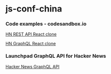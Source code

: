 # js-conf-china

### Code examples - codesandbox.io

[HN REST API React clone](https://codesandbox.io/s/mQOG4L3R9)

[HN GraphQL React clone](https://codesandbox.io/s/82z6gEyvl)

### Launchpad GraphQL API for Hacker News

[Hacker News GraphQL API](https://launchpad.graphql.com/jm9wn07qp)
